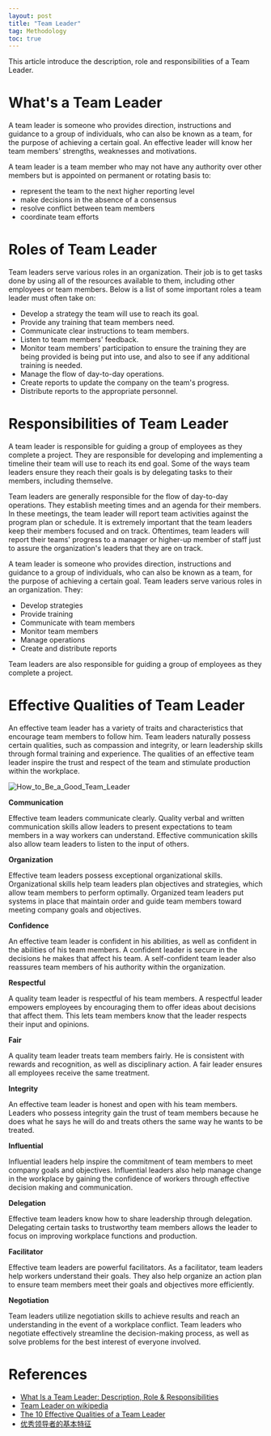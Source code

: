 ```yaml
---
layout: post
title: "Team Leader"
tag: Methodology
toc: true
---
```


This article introduce the description, role and responsibilities of a Team Leader.

<!--more-->

# What's a Team Leader

A team leader is someone who provides direction, instructions and guidance to a group of individuals, who can also be known as a team, for the purpose of achieving a certain goal. An effective leader will know her team members' strengths, weaknesses and motivations.

A team leader is a team member who may not have any authority over other members but is appointed on permanent or rotating basis to:

* represent the team to the next higher reporting level
* make decisions in the absence of a consensus
* resolve conflict between team members
* coordinate team efforts

# Roles of Team Leader

Team leaders serve various roles in an organization. Their job is to get tasks done by using all of the resources available to them, including other employees or team members. Below is a list of some important roles a team leader must often take on:

* Develop a strategy the team will use to reach its goal.
* Provide any training that team members need.
* Communicate clear instructions to team members.
* Listen to team members' feedback.
* Monitor team members' participation to ensure the training they are being provided is being put into use, and also to see if any additional training is needed.
* Manage the flow of day-to-day operations.
* Create reports to update the company on the team's progress.
* Distribute reports to the appropriate personnel.

# Responsibilities of Team Leader

A team leader is responsible for guiding a group of employees as they complete a project. They are responsible for developing and implementing a timeline their team will use to reach its end goal. Some of the ways team leaders ensure they reach their goals is by delegating tasks to their members, including themselve.

Team leaders are generally responsible for the flow of day-to-day operations. They establish meeting times and an agenda for their members. In these meetings, the team leader will report team activities against the program plan or schedule. It is extremely important that the team leaders keep their members focused and on track. Oftentimes, team leaders will report their teams' progress to a manager or higher-up member of staff just to assure the organization's leaders that they are on track.

A team leader is someone who provides direction, instructions and guidance to a group of individuals, who can also be known as a team, for the purpose of achieving a certain goal. Team leaders serve various roles in an organization. They:

* Develop strategies
* Provide training
* Communicate with team members
* Monitor team members
* Manage operations
* Create and distribute reports

Team leaders are also responsible for guiding a group of employees as they complete a project.

# Effective Qualities of Team Leader

An effective team leader has a variety of traits and characteristics that encourage team members to follow him. Team leaders naturally possess certain qualities, such as compassion and integrity, or learn leadership skills through formal training and experience. The qualities of an effective team leader inspire the trust and respect of the team and stimulate production within the workplace.

![How_to_Be_a_Good_Team_Leader](/assets/How_to_Be_a_Good_Team_Leader.png)

**Communication**

Effective team leaders communicate clearly. Quality verbal and written communication skills allow leaders to present expectations to team members in a way workers can understand. Effective communication skills also allow team leaders to listen to the input of others.

**Organization**

Effective team leaders possess exceptional organizational skills. Organizational skills help team leaders plan objectives and strategies, which allow team members to perform optimally. Organized team leaders put systems in place that maintain order and guide team members toward meeting company goals and objectives.

**Confidence**

An effective team leader is confident in his abilities, as well as confident in the abilities of his team members. A confident leader is secure in the decisions he makes that affect his team. A self-confident team leader also reassures team members of his authority within the organization.

**Respectful**

A quality team leader is respectful of his team members. A respectful leader empowers employees by encouraging them to offer ideas about decisions that affect them. This lets team members know that the leader respects their input and opinions.

**Fair**

A quality team leader treats team members fairly. He is consistent with rewards and recognition, as well as disciplinary action. A fair leader ensures all employees receive the same treatment.

**Integrity**

An effective team leader is honest and open with his team members. Leaders who possess integrity gain the trust of team members because he does what he says he will do and treats others the same way he wants to be treated.

**Influential**

Influential leaders help inspire the commitment of team members to meet company goals and objectives. Influential leaders also help manage change in the workplace by gaining the confidence of workers through effective decision making and communication.

**Delegation**

Effective team leaders know how to share leadership through delegation. Delegating certain tasks to trustworthy team members allows the leader to focus on improving workplace functions and production.

**Facilitator**

Effective team leaders are powerful facilitators. As a facilitator, team leaders help workers understand their goals. They also help organize an action plan to ensure team members meet their goals and objectives more efficiently.

**Negotiation**

Team leaders utilize negotiation skills to achieve results and reach an understanding in the event of a workplace conflict. Team leaders who negotiate effectively streamline the decision-making process, as well as solve problems for the best interest of everyone involved.

# References

* [What Is a Team Leader: Description, Role & Responsibilities](http://study.com/academy/lesson/what-is-a-team-leader-description-role-responsibilities.html)
* [Team Leader on wikipedia](https://en.wikipedia.org/wiki/Team_leader)
* [The 10 Effective Qualities of a Team Leader](http://smallbusiness.chron.com/10-effective-qualities-team-leader-23281.html)
* [优秀领导者的基本特征](/docs/Basic_Quality_of_Great_Leader.jpg)

